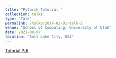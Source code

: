 ```yaml
---
title: "Pytorch Tutorial "
collection: talks
type: "Talk"
permalink: /talks/2014-02-01-talk-2
venue: "School of Computing, University of Utah"
date: 2021-09-07
location: "Salt Lake City, USA"
---
```


[Tutorial Pdf](http://tushaarkataria.github.io/files/Pytorch-Session.pdf)

